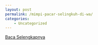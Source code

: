```yaml
---
layout: post
permalink: /mimpi-pacar-selingkuh-di-wa/
categories:
    - Uncategorized
---
```


[Baca Selengkapnya](/07)